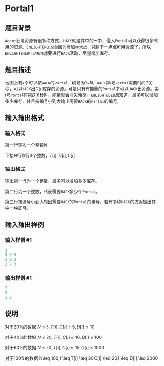 # Portal1

## 题目背景

`Agent`获取资源有很多种方式，`HACK`就是其中的一中，侵入`Portal`可以获得很多有用的资源。`ENLIGHTENED总部`因为参加`XM大战`，只剩下一点点可用资源了，所以`ENLIGHTENED行动指挥`想要进行`HACK`活动，尽量增加库存。

## 题目描述

地图上有`N`个可以被`HACK`的`Portal`，编号为$1$~$N$。`HACK`第$i$号`Portal`需要时间$T[i]$秒，可以`HACK`出$C[i]$库存的资源。可是只有有能量的`Portal`才可以`HACK`出资源。第$i$号`Portal`在第$D[i]$秒时，能量就会消失殆尽。`ENLIGHTEDED`想知道，最多可以增加多少库存，并且按编号小到大输出需要`HACK`的`Portal`的编号。

## 输入输出格式

### 输入格式

第一行输入一个整数$N$

下接$N$行每行$3$个整数，$T[i],D[i],C[i]$

### 输出格式

输出第一行为一个整数，最多可以增加多少库存。

第二行为一个整数，代表需要`HACK`多少个`Portal`。

第三行按编号小到大输出需要`HACK`的`Portal`的编号，若有多种`HACK`的方案输出其中一种即可。

## 输入输出样例

### 输入样例 #1

```cpp
3
5 6 5
1 8 2
2 7 3

```
### 输出样例 #1

```cpp
7
2
1 2
```


## 说明

对于$20\%$的数据 $N\leq 5,T[i],C[i] \leq 5,D[i] \leq 10$

对于$40\%$的数据 $N\leq 20,T[i],C[i] \leq 10,D[i] \leq 100$

对于$60\%$的数据 $N\leq 50,T[i],C[i] \leq 15,D[i] \leq 1000$

对于100\%的数据 N\leq 100,1 \leq T[i] \leq 20,C[i] \leq 20,1 \leq D[i] \leq 2000

